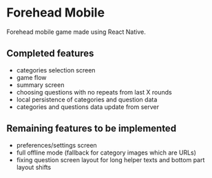 # Forehead Mobile

Forehead mobile game made using React Native.

## Completed features
- categories selection screen
- game flow
- summary screen
- choosing questions with no repeats from last X rounds
- local persistence of categories and question data
- categories and questions data update from server

## Remaining features to be implemented
- preferences/settings screen
- full offline mode (fallback for category images which are URLs)
- fixing question screen layout for long helper texts and bottom part layout shifts